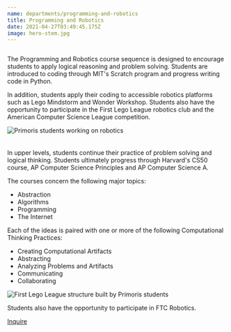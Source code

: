 ```yaml
---
name: departments/programming-and-robotics
title: Programming and Robotics
date: 2021-04-27T03:49:45.175Z
image: hero-stem.jpg
---
```


<div class="row">
  <div class="column medium-6">
    <p>The Programming and Robotics course sequence is designed to encourage students to apply logical reasoning and problem solving. Students are introduced to coding through MIT's Scratch program and progress writing code in Python.  
    <p>In addition, students apply their coding to accessible robotics platforms such as Lego Mindstorm and Wonder Workshop. Students also have the opportunity to participate in the First Lego League robotics club and the American Computer Science League competition.</p>
  </div>
  <div class="column medium-6">
    <img src="/img/stem-2.jpg" alt="Primoris students working on robotics" />
  </div>
</div>
<div class="row" style="margin-top:20px">
  <div class="column medium-6 medium-push-6">
    <p>In upper levels, students continue their practice of problem solving and logical thinking. Students ultimately progress through Harvard's CS50 course, AP Computer Science Principles and AP Computer Science A.</p>
    <p>The courses concern the following major topics:</p>
    <ul class="bullets">
      <li>Abstraction</li>
      <li>Algorithms</li>
      <li>Programming</li>
      <li>The Internet</li>
    </ul>
    <p>Each of the ideas is paired with one or more of the following Computational Thinking Practices:</p>
    <ul class="bullets">
      <li>Creating Computational Artifacts</li>
      <li>Abstracting</li>
      <li>Analyzing Problems and Artifacts</li>
      <li>Communicating</li>
      <li>Collaborating</li>
    </ul>
  </div>
  <div class="column medium-6 medium-pull-6">
    <img src="/img/stem-3.jpg" alt="First Lego League structure built by Primoris students" />
  </div>
</div>
<p>Students also have the opportunity to participate in FTC Robotics.</p>
<a href="/contact" class="button secondary" style="margin-top:20px; margin-bottom:40px">Inquire</a>

